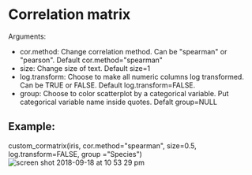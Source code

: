 # Correlation matrix
Arguments: 
- cor.method:      Change correlation method. Can be "spearman" or "pearson". Default cor.method="spearman"
- size:            Change size of text. Default size=1
- log.transform:   Choose to make all numeric columns log transformed. Can be TRUE or FALSE. Default log.transform=FALSE.
- group:           Choose to color scatterplot by a categorical variable. Put categorical variable name inside quotes. Defalt group=NULL

## Example:
custom_cormatrix(iris, cor.method="spearman", size=0.5, log.transform=FALSE, group ="Species")
![screen shot 2018-09-18 at 10 53 29 pm](https://user-images.githubusercontent.com/30127730/45728375-c128d500-bb95-11e8-8039-8890101159b9.png)
